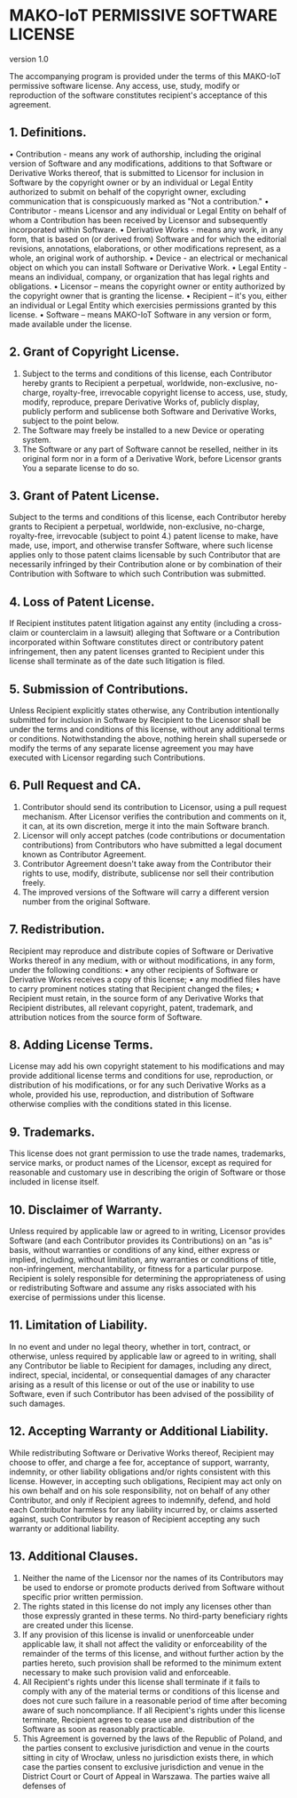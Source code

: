 # MAKO-IoT PERMISSIVE SOFTWARE LICENSE 
version 1.0

The accompanying program is provided under the terms of this MAKO-IoT permissive software license. Any access, use, study, modify or reproduction of the software constitutes recipient's acceptance of this agreement.

## 1. Definitions.

•	Contribution - means any work of authorship, including the original version of Software and any modifications, additions to that Software or Derivative Works thereof, that is submitted to Licensor for inclusion in Software by the copyright owner or by an individual or Legal Entity authorized to submit on behalf of the copyright owner, excluding communication that is conspicuously marked as "Not a contribution."
•	Contributor - means Licensor and any individual or Legal Entity on behalf of whom a Contribution has been received by Licensor and subsequently incorporated within Software.
•	Derivative Works - means any work, in any form, that is based on (or derived from) Software and for which the editorial revisions, annotations, elaborations, or other modifications represent, as a whole, an original work of authorship.
•	Device - an electrical or mechanical object on which you can install Software or Derivative Work.
•	Legal Entity - means an individual, company, or organization that has legal rights and obligations.
•	Licensor – means the copyright owner or entity authorized by the copyright owner that is granting the license.
•	Recipient – it's you, either an individual or Legal Entity which exercisies permissions granted by this license.
•	Software – means MAKO-IoT Software in any version or form, made available under the license.

## 2. Grant of Copyright License.

1.	Subject to the terms and conditions of this license, each Contributor hereby grants to Recipient a perpetual, worldwide, non-exclusive, no-charge, royalty-free, irrevocable copyright license to access, use, study, modify, reproduce, prepare Derivative Works of, publicly display, publicly perform and sublicense both Software and Derivative Works, subject to the point below.
2.	The Software may freely be installed to a new Device or operating system.
3.	The Software or any part of Software cannot be reselled, neither in its original form nor in a form of a Derivative Work, before Licensor grants You a separate license to do so.

## 3. Grant of Patent License.

Subject to the terms and conditions of this license, each Contributor hereby grants to Recipient a perpetual, worldwide, non-exclusive, no-charge, royalty-free, irrevocable (subject to point 4.) patent license to make, have made, use, import, and otherwise transfer Software, where such license applies only to those patent claims licensable by such Contributor that are necessarily infringed by their Contribution alone or by combination of their Contribution with Software to which such Contribution was submitted. 

## 4. Loss of Patent License.

If Recipient institutes patent litigation against any entity (including a cross-claim or counterclaim in a lawsuit) alleging that Software or a Contribution incorporated within Software constitutes direct or contributory patent infringement, then any patent licenses granted to Recipient under this license shall terminate as of the date such litigation is filed.

## 5. Submission of Contributions.

Unless Recipient explicitly states otherwise, any Contribution intentionally submitted for inclusion in Software by Recipient to the Licensor shall be under the terms and conditions of this license, without any additional terms or conditions. Notwithstanding the above, nothing herein shall supersede or modify the terms of any separate license agreement you may have executed with Licensor regarding such Contributions.

## 6. Pull Request and CA.

1.	Contributor should send its contribution to Licensor, using a pull request mechanism. After Licensor verifies the contribution and comments on it, it can, at its own discretion, merge it into the main Software branch.
2.	Licensor will only accept patches (code contributions or documentation contributions) from Contributors who have submitted a legal document known as Contributor Agreement.
3.	Contributor Agreement doesn't take away from the Contributor their rights to use, modify,  distribute, sublicense nor sell their contribution freely.
4.	The improved versions of the Software will carry a different version number from the original Software.

## 7. Redistribution.

Recipient may reproduce and distribute copies of Software or Derivative Works thereof in any medium, with or without modifications, in any form, under the following conditions:
•	any other recipients of Software or Derivative Works receives a copy of this license;
•	any modified files have to carry prominent notices stating that Recipient changed the files;
•	Recipient must retain, in the source form of any Derivative Works that Recipient distributes, all relevant copyright, patent, trademark, and attribution notices from the source form of Software.

## 8. Adding License Terms.

License may add his own copyright statement to his modifications and may provide additional license terms and conditions for use, reproduction, or distribution of his modifications, or for any such Derivative Works as a whole, provided his use, reproduction, and distribution of Software otherwise complies with the conditions stated in this license.

## 9. Trademarks.

This license does not grant permission to use the trade names, trademarks, service marks, or product names of the Licensor, except as required for reasonable and customary use in describing the origin of Software or those included in license itself.

## 10. Disclaimer of Warranty.

Unless required by applicable law or agreed to in writing, Licensor provides Software (and each Contributor provides its Contributions) on an "as is" basis, without warranties or conditions of any kind, either express or implied, including, without limitation, any warranties or conditions of title, non-infringement, merchantability, or fitness for a particular purpose. Recipient is solely responsible for determining the appropriateness of using or redistributing Software and assume any risks associated with his exercise of permissions under this license.

## 11. Limitation of Liability.

In no event and under no legal theory, whether in tort, contract, or otherwise, unless required by applicable law or agreed to in writing, shall any Contributor be liable to Recipient for damages, including any direct, indirect, special, incidental, or consequential damages of any character arising as a result of this license or out of the use or inability to use Software, even if such Contributor has been advised of the possibility of such damages.

## 12. Accepting Warranty or Additional Liability.

While redistributing Software or Derivative Works thereof, Recipient may choose to offer, and charge a fee for, acceptance of support, warranty, indemnity, or other liability obligations and/or rights consistent with this license. However, in accepting such obligations, Recipient may act only on his own behalf and on his sole responsibility, not on behalf of any other Contributor, and only if Recipient agrees to indemnify, defend, and hold each Contributor harmless for any liability incurred by, or claims asserted against, such Contributor by reason of Recipient accepting any such warranty or additional liability.

## 13. Additional Clauses.

1.	Neither the name of the Licensor nor the names of its Contributors may be used to endorse or promote products derived from Software without specific prior written permission.
2.	The rights stated in this license do not imply any licenses other than those expressly granted in these terms. No third-party beneficiary rights are created under this license. 
3.	If any provision of this license is invalid or unenforceable under applicable law, it shall not affect the validity or enforceability of the remainder of the terms of this license, and without further action by the parties hereto, such provision shall be reformed to the minimum extent necessary to make such provision valid and enforceable. 
4.	All Recipient's rights under this license shall terminate if it fails to comply with any of the material terms or conditions of this license and does not cure such failure in a reasonable period of time after becoming aware of such noncompliance. If all Recipient's rights under this license terminate, Recipient agrees to cease use and distribution of the Software as soon as reasonably practicable.
5.	This Agreement is governed by the laws of the Republic of Poland, and the parties consent to exclusive jurisdiction and venue in the courts sitting in city of Wrocław, unless no  jurisdiction exists there, in which case the parties consent to exclusive jurisdiction and venue in the District Court or Court of Appeal in Warszawa. The parties waive all defenses of 
